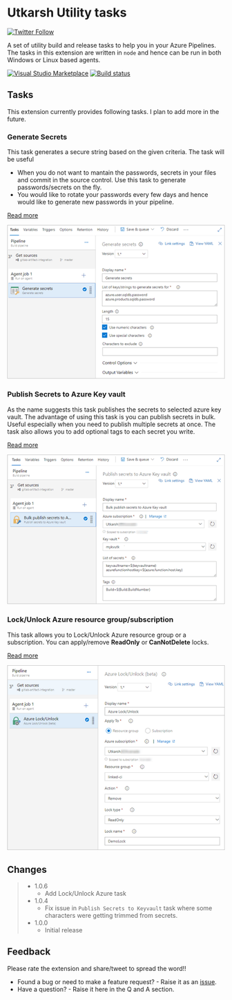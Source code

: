 # Utkarsh Utility tasks 

[![Twitter Follow](https://img.shields.io/twitter/follow/onlyutkarsh.svg?style=social&label=Follow)](https://twitter.com/onlyutkarsh)

A set of utility build and release tasks to help you in your Azure Pipelines. The tasks in this extension are written in `node` and hence can be run in both Windows or Linux based agents.


[![Visual Studio Marketplace](https://img.shields.io/vscode-marketplace/v/onlyutkarsh.utkarsh-utility-tasks.svg)](https://marketplace.visualstudio.com/items?itemName=onlyutkarsh.utkarsh-utility-tasks)
[![Build status](https://dev.azure.com/utkarshshigihalli/opensource/_apis/build/status/utkarsh-utilities-tasks-CI)](https://dev.azure.com/utkarshshigihalli/opensource/_build/latest?definitionId=1) 




## Tasks

This extension currently provides following tasks. I plan to add more in the future.

### Generate Secrets

This task generates a secure string based on the given criteria. The task will be useful 

- When you do not want to mantain the passwords, secrets in your files and commit in the source control. Use this task to generate passwords/secrets on the fly. 
- You would like to rotate your passwords every few days and hence would like to generate new passwords in your pipeline.  

[Read more](./tasks/secrets-for-strings)

![generate-secret](images/screenshots/genrate-secrets.png)


### Publish Secrets to Azure Key vault

As the name suggests this task publishes the secrets to selected azure key vault. The advantage of using this task is you can publish secrets in bulk. Useful especially when you need to publish multiple secrets at once. The task also allows you to add optional tags to each secret you write. 

[Read more](./tasks/publish-secrets-to-kv)


![publish-to-kv](images/screenshots/publish-to-kv.png)

### Lock/Unlock Azure resource group/subscription


This task allows you to Lock/Unlock Azure resource group or a subscription. You can apply/remove **ReadOnly** or **CanNotDelete** locks. 

[Read more](./tasks/azure-lock-unlock)


![publish-to-kv](images/screenshots/azure-lock-unlock.png)


## Changes

> - 1.0.6
>   - Add Lock/Unlock Azure task 
> - 1.0.4 
>   - Fix issue in `Publish Secrets to Keyvault` task where some characters were getting trimmed from secrets. 
> - 1.0.0 
>   - Initial release

## Feedback

Please rate the extension and share/tweet to spread the word!!

- Found a bug or need to make a feature request? - Raise it as an [issue](https://github.com/onlyutkarsh/utkarsh-utility-tasks/issues).
- Have a question? - Raise it here in the Q and A section.
